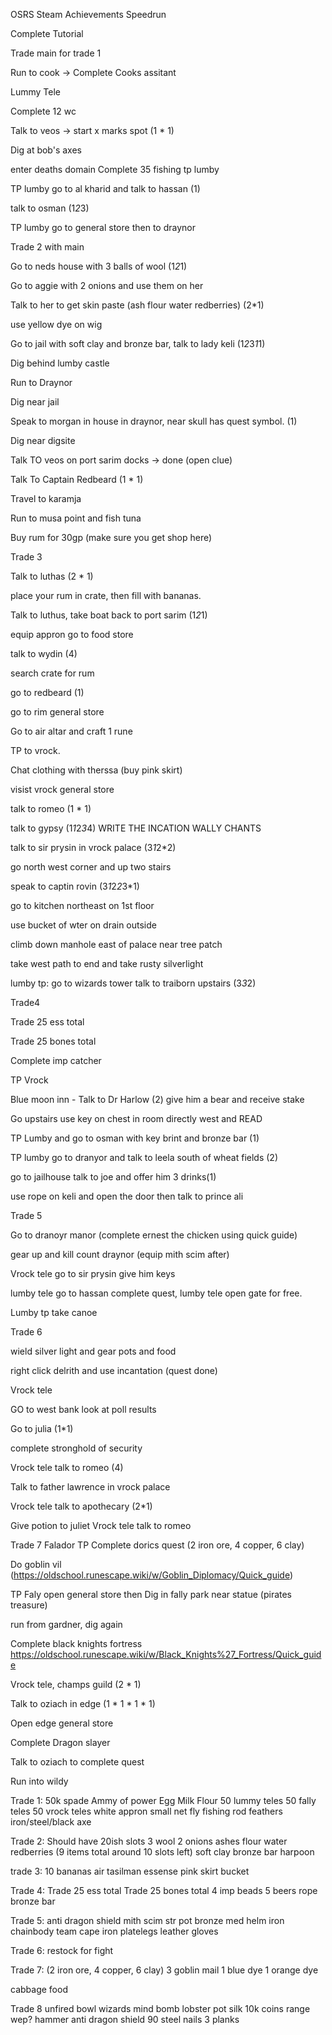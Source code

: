 OSRS Steam Achievements Speedrun

Complete Tutorial

Trade main for trade 1

Run to cook -> Complete Cooks assitant

Lummy Tele

Complete 12 wc

Talk to veos -> start x marks spot (1 * 1)

Dig at bob's axes

enter deaths domain Complete 35 fishing tp lumby 

TP lumby go to al kharid and talk to hassan (1)

talk to osman (1*2*3)

TP lumby go to general store then to draynor

Trade 2 with main 

Go to neds house with 3 balls of wool (1*2*1)

Go to aggie with 2 onions and use them on her 

Talk to her to get skin paste (ash flour water redberries) (2*1)

use yellow dye on wig

Go to jail with soft clay and bronze bar, talk to lady keli (1*2*3*1*1)

Dig behind lumby castle

Run to Draynor

Dig near jail

Speak to morgan in house in draynor, near skull has quest symbol. (1)

Dig near digsite

Talk TO veos on port sarim docks -> done (open clue)

Talk To Captain Redbeard (1 * 1)

Travel to karamja 

Run to musa point and fish tuna 

Buy rum for 30gp (make sure you get shop here)

Trade 3

Talk to luthas (2 * 1)

place your rum in crate, then fill with bananas.

Talk to luthus, take boat back to port sarim (1*2*1)

equip appron go to food store

talk to wydin (4)

search crate for rum

go to redbeard (1)

go to rim general store

Go to air altar and craft 1 rune 

TP to vrock.

Chat clothing with therssa (buy pink skirt)

visist vrock general store 

talk to romeo (1 * 1)

talk to gypsy (1*1*2*3*4) WRITE THE INCATION WALLY CHANTS 

talk to sir prysin in vrock palace (3*1*2*2)

go north west corner and up two stairs

speak to captin rovin (3*1*2*2*3*1)

go to kitchen northeast on 1st floor

use bucket of wter on drain outside

climb down manhole east of palace near tree patch

take west path to end and take rusty silverlight

lumby tp: go to wizards tower talk to traiborn upstairs (3*3*2)

Trade4

Trade 25 ess total 

Trade 25 bones total

Complete imp catcher 

TP Vrock 

Blue moon inn - Talk to Dr Harlow (2) give him a bear and receive stake 

Go upstairs use key on chest in room directly west and READ

TP Lumby and go to osman with key brint and bronze bar (1)

TP lumby go to dranyor and talk to leela south of wheat fields (2)

go to jailhouse talk to joe and offer him 3 drinks(1)

use rope on keli and open the door then talk to prince ali

Trade 5

Go to dranoyr manor (complete ernest the chicken using quick guide)

gear up and kill count draynor (equip mith scim after)

Vrock tele go to sir prysin give him keys

lumby tele go to hassan complete quest, lumby tele open gate for free.

Lumby tp take canoe

Trade 6

wield silver light and gear pots and food

right click delrith and use incantation (quest done)

Vrock tele

GO to west bank look at poll results 

Go to julia (1*1) 

complete stronghold of security 

Vrock tele talk to romeo (4)

Talk to father lawrence in vrock palace

Vrock tele talk to apothecary (2*1)

Give potion to juliet Vrock tele talk to romeo

Trade 7
Falador TP Complete dorics quest (2 iron ore, 4 copper, 6 clay)

Do goblin vil (https://oldschool.runescape.wiki/w/Goblin_Diplomacy/Quick_guide)

TP Faly open general store then Dig in fally park near statue (pirates treasure)

run from gardner, dig again

Complete black knights fortress https://oldschool.runescape.wiki/w/Black_Knights%27_Fortress/Quick_guide

Vrock tele, champs guild (2 * 1)

Talk to oziach in edge (1 * 1 * 1 * 1)

Open edge general store 

Complete Dragon slayer 

Talk to oziach to complete quest

Run into wildy 


Trade 1: 
50k
spade
Ammy of power
Egg
Milk
Flour
50 lummy teles
50 fally teles
50 vrock teles
white appron 
small net
fly fishing rod
feathers
iron/steel/black axe

Trade 2:
Should have 20ish slots 
3 wool 
2 onions
ashes 
flour 
water 
redberries (9 items total around 10 slots left)
soft clay
bronze bar
harpoon

trade 3:
10 bananas
air tasilman
essense 
pink skirt 
bucket 

Trade 4:
Trade 25 ess total 
Trade 25 bones total
4 imp beads 
5 beers 
rope
bronze bar

Trade 5: 
anti dragon shield 
mith scim 
str pot
bronze med helm 
iron chainbody 
team cape
iron platelegs
leather gloves 



Trade 6: restock for fight 

Trade 7:
(2 iron ore, 4 copper, 6 clay)
3 goblin mail
1 blue dye
1 orange dye 

cabbage 
food 

Trade 8
unfired bowl
wizards mind bomb
lobster pot
silk
10k coins range wep?
hammer
anti dragon shield
90 steel nails
3 planks 
